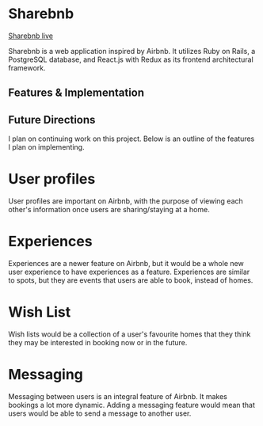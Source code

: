# Sharebnb

[Sharebnb live](https://sharebnb-aa.herokuapp.com/)

Sharebnb is a web application inspired by Airbnb. It utilizes Ruby on Rails, a PostgreSQL database, and React.js with Redux as its frontend architectural framework.

## Features & Implementation




<!-- ![image of notebook index](docs/wireframes/create-account.png) -->


## Future Directions

I plan on continuing work on this project. Below is an outline of the features I plan on implementing.

# User profiles

User profiles are important on Airbnb, with the purpose of viewing each other's information once users are sharing/staying at a home.

# Experiences

Experiences are a newer feature on Airbnb, but it would be a whole new user experience to have experiences as a feature. Experiences are similar to spots, but they are events that users are able to book, instead of homes.

# Wish List

Wish lists would be a collection of a user's favourite homes that they think they may be interested in booking now or in the future.

# Messaging

Messaging between users is an integral feature of Airbnb. It makes bookings a lot more dynamic. Adding a messaging feature would mean that users would be able to send a message to another user.
